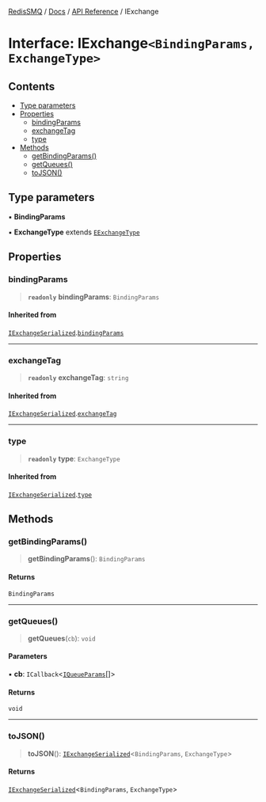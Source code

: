 [RedisSMQ](../../../README.md) / [Docs](../../README.md) / [API Reference](../README.md) / IExchange

# Interface: IExchange`<BindingParams, ExchangeType>`

## Contents

- [Type parameters](IExchange.md#type-parameters)
- [Properties](IExchange.md#properties)
  - [bindingParams](IExchange.md#bindingparams)
  - [exchangeTag](IExchange.md#exchangetag)
  - [type](IExchange.md#type)
- [Methods](IExchange.md#methods)
  - [getBindingParams()](IExchange.md#getbindingparams)
  - [getQueues()](IExchange.md#getqueues)
  - [toJSON()](IExchange.md#tojson)

## Type parameters

▪ **BindingParams**

▪ **ExchangeType** extends [`EExchangeType`](../enumerations/EExchangeType.md)

## Properties

### bindingParams

> **`readonly`** **bindingParams**: `BindingParams`

#### Inherited from

[`IExchangeSerialized`](IExchangeSerialized.md).[`bindingParams`](IExchangeSerialized.md#bindingparams)

***

### exchangeTag

> **`readonly`** **exchangeTag**: `string`

#### Inherited from

[`IExchangeSerialized`](IExchangeSerialized.md).[`exchangeTag`](IExchangeSerialized.md#exchangetag)

***

### type

> **`readonly`** **type**: `ExchangeType`

#### Inherited from

[`IExchangeSerialized`](IExchangeSerialized.md).[`type`](IExchangeSerialized.md#type)

## Methods

### getBindingParams()

> **getBindingParams**(): `BindingParams`

#### Returns

`BindingParams`

***

### getQueues()

> **getQueues**(`cb`): `void`

#### Parameters

▪ **cb**: `ICallback`<[`IQueueParams`](IQueueParams.md)[]>

#### Returns

`void`

***

### toJSON()

> **toJSON**(): [`IExchangeSerialized`](IExchangeSerialized.md)<`BindingParams`, `ExchangeType`>

#### Returns

[`IExchangeSerialized`](IExchangeSerialized.md)<`BindingParams`, `ExchangeType`>

